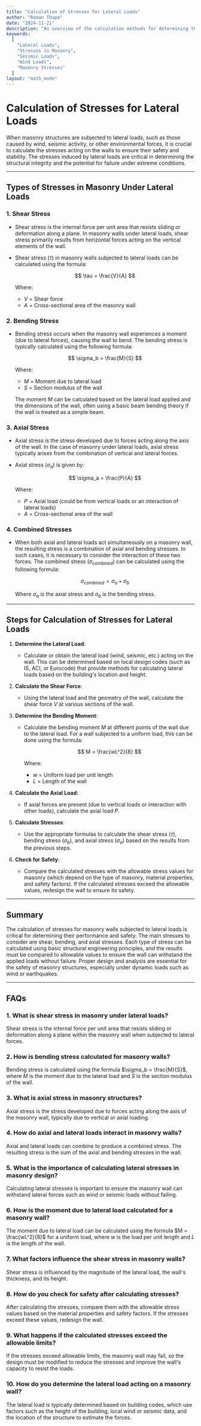 ```yaml
---
title: "Calculation of Stresses for Lateral Loads"
author: "Roman Thapa"
date: "2024-11-21"
description: "An overview of the calculation methods for determining the stresses in masonry structures subjected to lateral loads, such as wind or seismic forces."
keywords:
  [
    "Lateral Loads",
    "Stresses in Masonry",
    "Seismic Loads",
    "Wind Loads",
    "Masonry Stresses"
  ]
layout: "math_mode"
---
```


# Calculation of Stresses for Lateral Loads

When masonry structures are subjected to lateral loads, such as those caused by wind, seismic activity, or other environmental forces, it is crucial to calculate the stresses acting on the walls to ensure their safety and stability. The stresses induced by lateral loads are critical in determining the structural integrity and the potential for failure under extreme conditions.

---

## Types of Stresses in Masonry Under Lateral Loads

### 1. **Shear Stress**
   - Shear stress is the internal force per unit area that resists sliding or deformation along a plane. In masonry walls under lateral loads, shear stress primarily results from horizontal forces acting on the vertical elements of the wall.
   - Shear stress ($\tau$) in masonry walls subjected to lateral loads can be calculated using the formula:

     $$ \tau = \frac{V}{A} $$

     Where:
     - $V$ = Shear force
     - $A$ = Cross-sectional area of the masonry wall

### 2. **Bending Stress**
   - Bending stress occurs when the masonry wall experiences a moment (due to lateral forces), causing the wall to bend. The bending stress is typically calculated using the following formula:

     $$ \sigma_b = \frac{M}{S} $$

     Where:
     - $M$ = Moment due to lateral load
     - $S$ = Section modulus of the wall

     The moment $M$ can be calculated based on the lateral load applied and the dimensions of the wall, often using a basic beam bending theory if the wall is treated as a simple beam.

### 3. **Axial Stress**
   - Axial stress is the stress developed due to forces acting along the axis of the wall. In the case of masonry under lateral loads, axial stress typically arises from the combination of vertical and lateral forces.
   - Axial stress ($\sigma_a$) is given by:

     $$ \sigma_a = \frac{P}{A} $$

     Where:
     - $P$ = Axial load (could be from vertical loads or an interaction of lateral loads)
     - $A$ = Cross-sectional area of the wall

### 4. **Combined Stresses**
   - When both axial and lateral loads act simultaneously on a masonry wall, the resulting stress is a combination of axial and bending stresses. In such cases, it is necessary to consider the interaction of these two forces. The combined stress ($\sigma_{combined}$) can be calculated using the following formula:

     $$ \sigma_{combined} = \sigma_a + \sigma_b $$

     Where $\sigma_a$ is the axial stress and $\sigma_b$ is the bending stress.

---

## Steps for Calculation of Stresses for Lateral Loads

1. **Determine the Lateral Load**:
   - Calculate or obtain the lateral load (wind, seismic, etc.) acting on the wall. This can be determined based on local design codes (such as IS, ACI, or Eurocode) that provide methods for calculating lateral loads based on the building's location and height.

2. **Calculate the Shear Force**:
   - Using the lateral load and the geometry of the wall, calculate the shear force $V$ at various sections of the wall.

3. **Determine the Bending Moment**:
   - Calculate the bending moment $M$ at different points of the wall due to the lateral load. For a wall subjected to a uniform load, this can be done using the formula:

     $$ M = \frac{wL^2}{8} $$

     Where:
     - $w$ = Uniform load per unit length
     - $L$ = Length of the wall

4. **Calculate the Axial Load**:
   - If axial forces are present (due to vertical loads or interaction with other loads), calculate the axial load $P$.

5. **Calculate Stresses**:
   - Use the appropriate formulas to calculate the shear stress ($\tau$), bending stress ($\sigma_b$), and axial stress ($\sigma_a$) based on the results from the previous steps.

6. **Check for Safety**:
   - Compare the calculated stresses with the allowable stress values for masonry (which depend on the type of masonry, material properties, and safety factors). If the calculated stresses exceed the allowable values, redesign the wall to ensure its safety.

---

## Summary

The calculation of stresses for masonry walls subjected to lateral loads is critical for determining their performance and safety. The main stresses to consider are shear, bending, and axial stresses. Each type of stress can be calculated using basic structural engineering principles, and the results must be compared to allowable values to ensure the wall can withstand the applied loads without failure. Proper design and analysis are essential for the safety of masonry structures, especially under dynamic loads such as wind or earthquakes.

---

## FAQs

### 1. What is shear stress in masonry under lateral loads?
Shear stress is the internal force per unit area that resists sliding or deformation along a plane within the masonry wall when subjected to lateral forces.

### 2. How is bending stress calculated for masonry walls?
Bending stress is calculated using the formula $\sigma_b = \frac{M}{S}$, where $M$ is the moment due to the lateral load and $S$ is the section modulus of the wall.

### 3. What is axial stress in masonry structures?
Axial stress is the stress developed due to forces acting along the axis of the masonry wall, typically due to vertical or axial loading.

### 4. How do axial and lateral loads interact in masonry walls?
Axial and lateral loads can combine to produce a combined stress. The resulting stress is the sum of the axial and bending stresses in the wall.

### 5. What is the importance of calculating lateral stresses in masonry design?
Calculating lateral stresses is important to ensure the masonry wall can withstand lateral forces such as wind or seismic loads without failing.

### 6. How is the moment due to lateral load calculated for a masonry wall?
The moment due to lateral load can be calculated using the formula $M = \frac{wL^2}{8}$ for a uniform load, where $w$ is the load per unit length and $L$ is the length of the wall.

### 7. What factors influence the shear stress in masonry walls?
Shear stress is influenced by the magnitude of the lateral load, the wall's thickness, and its height.

### 8. How do you check for safety after calculating stresses?
After calculating the stresses, compare them with the allowable stress values based on the material properties and safety factors. If the stresses exceed these values, redesign the wall.

### 9. What happens if the calculated stresses exceed the allowable limits?
If the stresses exceed allowable limits, the masonry wall may fail, so the design must be modified to reduce the stresses and improve the wall's capacity to resist the loads.

### 10. How do you determine the lateral load acting on a masonry wall?
The lateral load is typically determined based on building codes, which use factors such as the height of the building, local wind or seismic data, and the location of the structure to estimate the forces.
